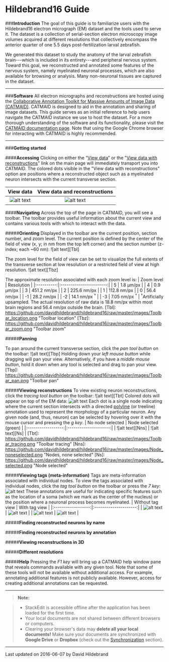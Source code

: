 Hildebrand16 Guide
===================

###**Introduction**
The goal of this guide is to familiarize users with the Hildebrand16 electron micrograph (EM) dataset and the tools used to serve it. The dataset is a collection of serial-section electron microscopy image volumes acquired at different resolutions that collectively encompass the anterior quarter of one 5.5 days post-fertilization larval zebrafish.

We generated this dataset to study the anatomy of the larval zebrafish brain---which is included in its entirety---and peripheral nervous system. Toward this goal, we reconstructed and annotated some features of the nervous system, namely myelinated neuronal processes, which are also available for browsing or analysis. Many non-neuronal tissues are captured in the dataset.

----------

###**Software**
All electron micrographs and reconstructions are hosted using the [Collaborative Annotation Toolkit for Massive Amounts of Image Data (CATMAID)](http://catmaid.org/). CATMAID is designed to aid in the annotation and sharing of image datasets. This guide serves as an initial reference to help users navigate the CATMAID instance we use to host the dataset. For a more thorough understanding of the software and its functionality, please visit the [CATMAID documentation page](http://catmaid.readthedocs.org/).
Note that using the Google Chrome browser for interacting with CATMAID is highly recommended.

----------

###**Getting started**

####**Accessing**
Clicking on either the “[View data](http://hildebrand16.neurodata.io/catmaid/?pid=3&zp=537540&yp=351910&xp=303051&tool=navigator&sid0=2&s0=4)” or the "[View data with reconstructions](http://hildebrand16.neurodata.io/catmaid/?pid=3&zp=537540&yp=351910.65&xp=303051.44999999995&tool=tracingtool&sid0=2&s0=4)" link on the main page will immediately transport you into CATMAID.
The colored dots visible in the "View data with reconstructions" option are positions where a reconstructed object such as a myelinated neuron intersects with the current transverse section.

| View data        | View data and reconstructions | 
|:----------------:|:-----------------------------:|
| ![alt text][Vd]  | ![alt text][Vdar]             |
[Vd]: https://github.com/davidhildebrand/hildebrand16/raw/master/images/View_data_small.png "View data"
[Vdar]: https://github.com/davidhildebrand/hildebrand16/raw/master/images/View_data_and_reconstructions_small.png "View data and reconstructions"

####**Navigating**
Across the top of the page in CATMAID, you will see a toolbar. The toolbar provides useful information about the current view and contains various tools with which to interact with the data.
 
#####**Orienting**
Displayed in the toolbar are the current position, section number, and zoom level.
The current position is defined by the center of the field of view (x, y; in nm from the top left corner) and the section number (z-index; each ~60 nm):
![alt text][Tbl] 

The zoom level for the field of view can be set to visualize the full extents of the transverse section at low resolution or a restricted field of view at high resolution.
![alt text][Tbz]

The approximate resolution associated with each zoom level is:
| Zoom level | Resolution              | 
|:----------:|:-----------------------:|
| 5          | 1.8 μm/px               |
| 4          | 0.9 μm/px               |
| 3          | 451.2 nm/px             |
| 2          | 225.6 nm/px             |
| 1          | 112.8 nm/px             |
| 0          | 56.4 nm/px              |
| -1         | 28.2 nm/px              |
| -2         | 14.1 nm/px <sup>†</sup> |
| -3         | 7.05 nm/px <sup>†</sup> |
<sup>†</sup>Artificially upsampled. The actual resolution of raw data is 18.8 nm/px within most brain regions and 56.4 nm/px outside the brain.
[Tbl]: https://github.com/davidhildebrand/hildebrand16/raw/master/images/Toolbar_location.png "Toolbar location"
[Tbz]: https://github.com/davidhildebrand/hildebrand16/raw/master/images/Toolbar_zoom.png "Toolbar zoom"

#####**Panning**

To pan around the current transverse section, click the *pan tool button* on the toolbar:
![alt text][Tbp] 
Holding down your *left mouse button* while dragging will pan your view.
Alternatively, if you have a *middle mouse button*, hold it down when any tool is selected and drag to pan your view.
[Tbp]: https://github.com/davidhildebrand/hildebrand16/raw/master/images/Toolbar_pan.png "Toolbar pan"

#####**Viewing reconstructions**
To view existing neuron reconstructions, click the *tracing tool button* on the toolbar:
![alt text][Tbt] 
Colored dots will appear on top of the EM data:
![alt text][Vdar]
Each dot is a single node indicating where the current section intersects with a directed [polyline](https://en.wikipedia.org/wiki/Polyline) (or treeline) annotation used to represent the morphology of a particular neuron.
Any given node (and, thus, neuron) can be selected by hovering over it with the mouse cursor and pressing the *g key*.
| No node selected   | Node selected (green) | 
|:------------------:|:---------------------:|
| ![alt text][Nns]  | ![alt text][Ns]     |
[Tbt]: https://github.com/davidhildebrand/hildebrand16/raw/master/images/Toolbar_tracing.png "Toolbar tracing"
[Nns]: https://github.com/davidhildebrand/hildebrand16/raw/master/images/Node_noneselected.png "Nodes, none selected"
[Ns]: https://github.com/davidhildebrand/hildebrand16/raw/master/images/Node_selected.png "Node selected"

#####**Viewing tags (meta-information)**
Tags are meta-information associated with individual nodes. To view the tags associated with individual nodes, click the *tag tool button* on the toolbar or press the *7 key*:
![alt text][Tbtg] 
These annotations are useful for indicating specific features such as the location of a soma (which we mark as the center of the nucleus) or the position where a neuronal process becomes myelinated.
| Without tag view   | With tag view         | 
|:------------------:|:---------------------:|
| ![alt text][Tswo]  | ![alt text][Tsw]     |
| ![alt text][Tmwo]  | ![alt text][Tmw]     |

[Tbtg]: https://github.com/davidhildebrand/hildebrand16/raw/master/images/Toolbar_tags.png "Toolbar tags"
[Tmwo]: https://github.com/davidhildebrand/hildebrand16/raw/master/images/Tag_myelinated_without.png "Myelination event without tag"
[Tmw]: https://github.com/davidhildebrand/hildebrand16/raw/master/images/Tag_myelinated_with.png "Myelination event with tag"
[Tswo]: https://github.com/davidhildebrand/hildebrand16/raw/master/images/Tag_soma_without.png "Soma without tag"
[Tsw]: https://github.com/davidhildebrand/hildebrand16/raw/master/images/Tag_soma_with.png "Soma with tag"

#####**Finding reconstructed neurons by name**

#####**Finding reconstructed neurons by annotation**


#####**Viewing reconstructions in 3D**

#####**Different resolutions**

#####**Help**
Pressing the *F1 key* will bring up a CATMAID help window pane that reveals commands available with any given tool. Note that some of these tools will not be available without additional access. For example, annotating additional features is not publicly available. However, access for creating additional annotations can be requested.

----------

> **Note:**

> - StackEdit is accessible offline after the application has been loaded for the first time.
> - Your local documents are not shared between different browsers or computers.
> - Clearing your browser's data may **delete all your local documents!** Make sure your documents are synchronized with **Google Drive** or **Dropbox** (check out the [<i class="icon-refresh"></i> Synchronization](#synchronization) section).



----------
Last updated on 2016-06-07 by David Hildebrand
<!--se_discussion_list:{"h41SbNlsqb3mtPdQeOIdtotf":{"selectionStart":7680,"type":"conflict","selectionEnd":7690,"discussionIndex":"h41SbNlsqb3mtPdQeOIdtotf"}}-->